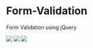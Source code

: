 # Form-Validation
Form Validation using jQuery

![](/images/1.jpg?raw=true )
![](/images/2.jpg?raw=true )
![](/images/3.jpg?raw=true )
